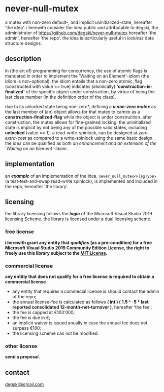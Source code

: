 # never-null-mutex
a mutex with non-zero default-, and implicit uninitialized-state, hereafter 'the idea'. i herewith consider the idea public and attributable to degski, the administrator of https://github.com/degski/never-null-mutex  hereafter 'the admin', hereafter 'the repo'. the idea is particularly useful in *lockless* data structure designs.


## description
in (the art of) programming for concurrency, the use of atomic flags is mandated in order to implement the 'Waiting on an Element'-idiom (the idiom is non-optional). the idiom entails that a non-zero atomic_flag (constructed with value == true) indicates (atomically) **'construction-is-finalized'** of the specific object under construction, by virtue of being the last class member (in the definition order of the class).

due to its unlocked state being non-zero*, defining a ***a non-zero mutex*** as the last member of (an) object allows for that mutex to cameo as a **construction-finalized-flag** while the object is under construction. after construction, the mutex allows for fine-grained locking. the uninitialized state is implicit by not being any of the possible valid states, including **unlocked** (value == 1). a read-write-spinlock, can be designed at *zero-extra-cost* as compared to a write-spinlock using the same basic design. the idea can be qualified as both *an enhancement and an extension of the 'Waiting on an Element'-idiom*.


## implementation
an ***example*** of an implementation of the idea, `never_null_mutex<FlagType>` (a test-test-and-swap read-write spinlock), is implemented and included in the repo, hereafter 'the library'.


## licensing
the library licensing follows the ***logic*** of the Microsoft Visual Studio 2019 licensing Scheme. the library is licensed under a dual licensing scheme.


### free license
**i herewith grant any entity that** ***qualifies*** **(as a pre-condition) for a free Microsoft Visual Studio 2019 Community Edition License, the right to freely use this library subject to the [MIT License](https://choosealicense.com/licenses/mit/).**


### commercial license
**any entitiy that does not qualify for a free license is required to obtain a commercial license**.

* any entity that requires a commecial license is should contact the admin of the repo;
* the annual license-fee is calculated as follows **( int ) ( 1.5 ^ -5 * last reported consolidated 12-month-net-turnover )**, hereafter 'the fee';
* the fee is capped at €100'000;
* the fee is due in €;
* an implicit waiver is issued anually in case the annual fee does not surpass €100;
* the licensing scheme can not be modified.


### other license
**send a proposal.**


## contact
degski@gmail.com
